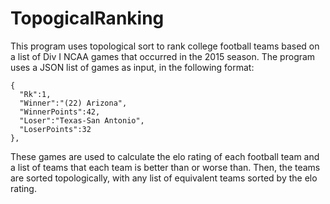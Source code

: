 # TopogicalRanking
This program uses topological sort to rank college football teams based on a list of Div I NCAA games that occurred in the 2015 season.  The program uses a JSON list of games as input, in the following format:
```
{
  "Rk":1,
  "Winner":"(22) Arizona",
  "WinnerPoints":42,
  "Loser":"Texas-San Antonio",
  "LoserPoints":32
},
```

These games are used to calculate the elo rating of each football team and a list of teams that each team is better than or worse than.  Then, the teams are sorted topologically, with any list of equivalent teams sorted by the elo rating.
